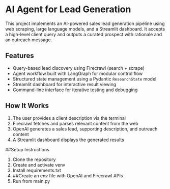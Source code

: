 # AI Agent for Lead Generation

This project implements an AI-powered sales lead generation pipeline using web scraping, large language models, and a Streamlit dashboard. It accepts a high-level client query and outputs a curated prospect with rationale and an outreach message.

## Features

- Query-based lead discovery using Firecrawl (search + scrape)
- Agent workflow built with LangGraph for modular control flow
- Structured state management using a Pydantic `ResearchState` model
- Streamlit dashboard for interactive result viewing
- Command-line interface for iterative testing and debugging

## How It Works

1. The user provides a client description via the terminal
2. Firecrawl fetches and parses relevant content from the web
3. OpenAI generates a sales lead, supporting description, and outreach content
4. A Streamlit dashboard displays the generated results

##Setup Instructions

1. Clone the repository
2. Create and activate venv
3. Install requirements.txt
4. ##Create an env file with OpenAI and Firecrawl APIs
5. Run from main.py

   

